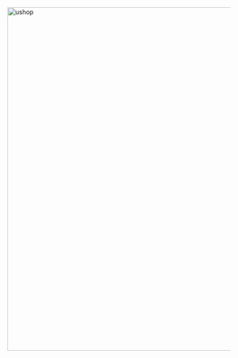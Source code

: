 <img width="775" alt="ushop" src="https://github.com/shithi30/Shopify-UShop-Portal-Hourly-OLA-Monitoring/assets/43873081/96e583da-1cec-43fc-8cbc-94abd88dfb13">
